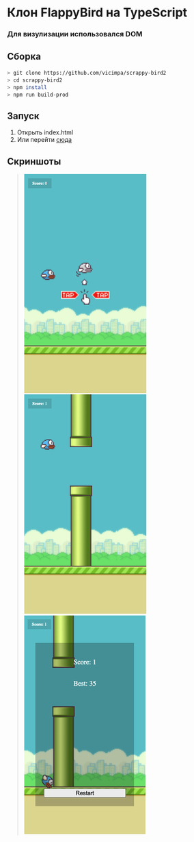 # Клон FlappyBird на TypeScript

### Для визулизации использовался DOM

## Сборка
```bash
> git clone https://github.com/vicimpa/scrappy-bird2
> cd scrappy-bird2
> npm install
> npm run build-prod
```

## Запуск 
1. Открыть index.html
1. Или перейти [сюда](https://vicimpa.github.io/scrappy-bird2)


## Скриншоты

> ![](screen/img1.png)
> ![](screen/img2.png)
> ![](screen/img3.png)
